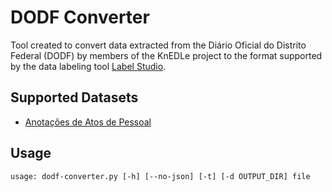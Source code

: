 # DODF Converter

Tool created to convert data extracted from the Diário Oficial do Distrito Federal (DODF) by members of the KnEDLe project to the format supported by the data labeling tool [Label Studio](https://labelstud.io/).

## Supported Datasets

- [Anotações de Atos de Pessoal](https://github.com/UnB-KnEDLe/datasets/blob/master/anotacoes_atos_de_pessoal.md)

## Usage

```
usage: dodf-converter.py [-h] [--no-json] [-t] [-d OUTPUT_DIR] file
```

